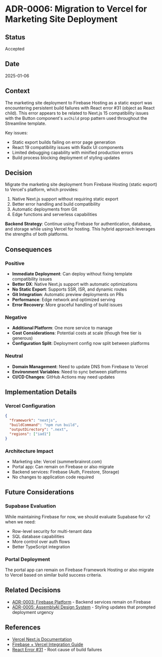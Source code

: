 # ADR-0006: Migration to Vercel for Marketing Site Deployment

## Status
Accepted

## Date
2025-01-06

## Context
The marketing site deployment to Firebase Hosting as a static export was encountering persistent build failures with React error #31 (object as React child). This error appears to be related to Next.js 15 compatibility issues with the Button component's `asChild` prop pattern used throughout the Streamline template.

Key issues:
- Static export builds failing on error page generation
- React 19 compatibility issues with Radix UI components
- Limited debugging capability with minified production errors
- Build process blocking deployment of styling updates

## Decision
Migrate the marketing site deployment from Firebase Hosting (static export) to Vercel's platform, which provides:
1. Native Next.js support without requiring static export
2. Better error handling and build compatibility
3. Automatic deployments from Git
4. Edge functions and serverless capabilities

**Backend Strategy**: Continue using Firebase for authentication, database, and storage while using Vercel for hosting. This hybrid approach leverages the strengths of both platforms.

## Consequences

### Positive
- **Immediate Deployment**: Can deploy without fixing template compatibility issues
- **Better DX**: Native Next.js support with automatic optimizations
- **No Static Export**: Supports SSR, ISR, and dynamic routes
- **Git Integration**: Automatic preview deployments on PRs
- **Performance**: Edge network and optimized serving
- **Error Recovery**: More graceful handling of build issues

### Negative
- **Additional Platform**: One more service to manage
- **Cost Considerations**: Potential costs at scale (though free tier is generous)
- **Configuration Split**: Deployment config now split between platforms

### Neutral
- **Domain Management**: Need to update DNS from Firebase to Vercel
- **Environment Variables**: Need to sync between platforms
- **CI/CD Changes**: GitHub Actions may need updates

## Implementation Details

### Vercel Configuration
```json
{
  "framework": "nextjs",
  "buildCommand": "npm run build",
  "outputDirectory": ".next",
  "regions": ["iad1"]
}
```

### Architecture Impact
- Marketing site: Vercel (summerbrainrot.com)
- Portal app: Can remain on Firebase or also migrate
- Backend services: Firebase (Auth, Firestore, Storage)
- No changes to application code required

## Future Considerations

### Supabase Evaluation
While maintaining Firebase for now, we should evaluate Supabase for v2 when we need:
- Row-level security for multi-tenant data
- SQL database capabilities
- More control over auth flows
- Better TypeScript integration

### Portal Deployment
The portal app can remain on Firebase Framework Hosting or also migrate to Vercel based on similar build success criteria.

## Related Decisions
- [ADR-0003: Firebase Platform](./0003-firebase-platform.md) - Backend services remain on Firebase
- [ADR-0005: AssemblyAI Design System](./0005-assemblyai-design-system.md) - Styling updates that prompted deployment urgency

## References
- [Vercel Next.js Documentation](https://vercel.com/docs/frameworks/nextjs)
- [Firebase + Vercel Integration Guide](https://vercel.com/guides/using-firebase-with-vercel)
- [React Error #31](https://react.dev/errors/31) - Root cause of build failures